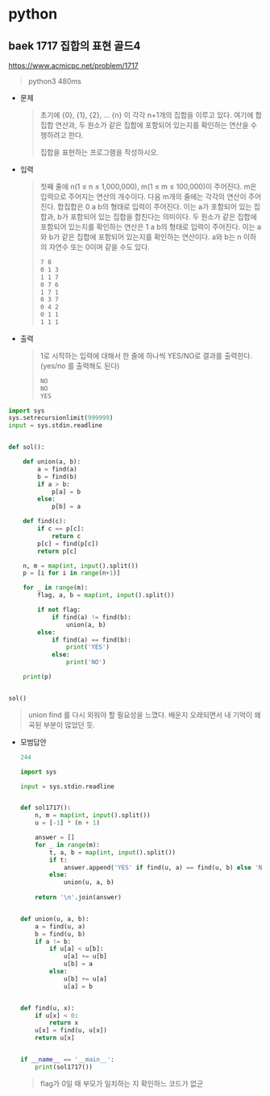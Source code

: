 # python

## baek 1717 집합의 표현 골드4

https://www.acmicpc.net/problem/1717

> python3 480ms



* 문제

  > 초기에 {0}, {1}, {2}, ... {n} 이 각각 n+1개의 집합을 이루고 있다. 여기에 합집합 연산과, 두 원소가 같은 집합에 포함되어 있는지를 확인하는 연산을 수행하려고 한다.
  >
  > 집합을 표현하는 프로그램을 작성하시오.
  
* 입력

  > 첫째 줄에 n(1 ≤ n ≤ 1,000,000), m(1 ≤ m ≤ 100,000)이 주어진다. m은 입력으로 주어지는 연산의 개수이다. 다음 m개의 줄에는 각각의 연산이 주어진다. 합집합은 0 a b의 형태로 입력이 주어진다. 이는 a가 포함되어 있는 집합과, b가 포함되어 있는 집합을 합친다는 의미이다. 두 원소가 같은 집합에 포함되어 있는지를 확인하는 연산은 1 a b의 형태로 입력이 주어진다. 이는 a와 b가 같은 집합에 포함되어 있는지를 확인하는 연산이다. a와 b는 n 이하의 자연수 또는 0이며 같을 수도 있다.
  >
  > ```bash
  > 7 8
  > 0 1 3
  > 1 1 7
  > 0 7 6
  > 1 7 1
  > 0 3 7
  > 0 4 2
  > 0 1 1
  > 1 1 1
  > ```
  >
  
* 출력

  > 1로 시작하는 입력에 대해서 한 줄에 하나씩 YES/NO로 결과를 출력한다. (yes/no 를 출력해도 된다)
  >
  > ```bash
  > NO
  > NO
  > YES
  > ```



```python
import sys
sys.setrecursionlimit(999999)
input = sys.stdin.readline


def sol():

    def union(a, b):
        a = find(a)
        b = find(b)
        if a > b:
            p[a] = b
        else:
            p[b] = a

    def find(c):
        if c == p[c]:
            return c
        p[c] = find(p[c])
        return p[c]

    n, m = map(int, input().split())
    p = [i for i in range(n+1)]

    for _ in range(m):
        flag, a, b = map(int, input().split())

        if not flag:
            if find(a) != find(b):
                union(a, b)
        else:
            if find(a) == find(b):
                print('YES')
            else:
                print('NO')

    print(p)


sol()
```

> union find 를 다시 외워야 할 필요성을 느꼈다. 배운지 오래되면서 내 기억이 왜곡된 부분이 많았던 듯.



* 모범답안

  ```python
  244
  
  import sys
  
  input = sys.stdin.readline
  
  
  def sol1717():
      n, m = map(int, input().split())
      u = [-1] * (n + 1)
  
      answer = []
      for _ in range(m):
          t, a, b = map(int, input().split())
          if t:
              answer.append('YES' if find(u, a) == find(u, b) else 'NO')
          else:
              union(u, a, b)
              
      return '\n'.join(answer)
  
  
  def union(u, a, b):
      a = find(u, a)
      b = find(u, b)
      if a != b:
          if u[a] < u[b]:
              u[a] += u[b]
              u[b] = a
          else:
              u[b] += u[a]
              u[a] = b
  
  
  def find(u, x):
      if u[x] < 0:
          return x
      u[x] = find(u, u[x])
      return u[x]
  
  
  if __name__ == '__main__':
      print(sol1717())
  ```
  
  > flag가 0일 때 부모가 일치하는 지 확인하느 코드가 없군

